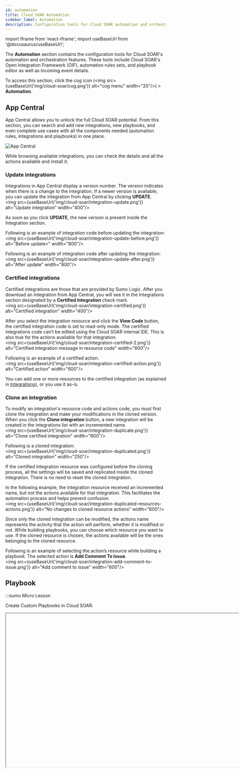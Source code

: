 ```yaml
---
id: automation
title: Cloud SOAR Automation
sidebar_label: Automation
description: Configuration tools for Cloud SOAR automation and orchestration features.
---
```


import Iframe from 'react-iframe';
import useBaseUrl from '@docusaurus/useBaseUrl';

The **Automation** section contains the configuration tools for Cloud SOAR's automation and orchestration features. These tools include Cloud SOAR's Open Integration Framework (OIF), automation rules sets, and playbook editor as well as incoming event details.

To access this section, click the cog icon (<img src={useBaseUrl('img/cloud-soar/cog.png')} alt="cog menu" width="20"/>) > **Automation**.

## App Central

App Central allows you to unlock the full Cloud SOAR potential. From this section, you can search and add new integrations, new playbooks, and even complete use cases with all the components needed (automation rules, integrations and playbooks) in one place.

![App Central](/img/cloud-soar/appcentral.png)

While browsing available integrations, you can check the details and all the actions available and install it.

### Update integrations

Integrations in App Central display a version number. The version indicates when there is a change to the integration. If a newer version is available, you can  update the integration from  App Central by clicking **UPDATE**.<br/><img src={useBaseUrl('img/cloud-soar/integration-update.png')} alt="Update integration" width="400"/>

As soon as you click **UPDATE**, the new version is present inside the Integration section.

Following is an example of integration code before updating the integration:<br/><img src={useBaseUrl('img/cloud-soar/integration-update-before.png')} alt="Before update>" width="800"/>

Following is an example of integration code after updating the integration:<br/><img src={useBaseUrl('img/cloud-soar/integration-update-after.png')} alt="After update" width="800"/>

### Certified integrations

Certified integrations are those that are provided by Sumo Logic. After you download an integration from App Central, you will see it in the Integrations section designated by a **Certified Integration** check mark.<br/><img src={useBaseUrl('img/cloud-soar/integration-certified.png')} alt="Certified integration" width="400"/>

After you select the integration resource and click the **View Code** button, the certified integration code is set to read-only mode. The certified integrations code can’t be edited using the Cloud SOAR internal IDE. This is also true for the actions available for that integration.<br/><img src={useBaseUrl('img/cloud-soar/integration-certified-2.png')} alt="Certified integration message in resource code" width="600"/>

Following is an example of a certified action.<br/><img src={useBaseUrl('img/cloud-soar/integration-certified-action.png')} alt="Certified action" width="600"/>

You can add one or more resources to the certified integration (as explained in [Integrations](/docs/cloud-soar/automation#integrations)), or you use it as-is. 

### Clone an integration

To modify an integration's resource code and actions code, you must first clone the integration and make your modifications in the cloned version. When you click the **Clone integration** button, a new integration will be created in the integrations list with an incremented name. <br/><img src={useBaseUrl('img/cloud-soar/integration-duplicate.png')} alt="Clone certified integration" width="600"/>

Following is a cloned integration:<br/><img src={useBaseUrl('img/cloud-soar/integration-duplicated.png')} alt="Cloned integration" width="250"/>

If the certified integration resource was configured before the cloning process, all the settings will be saved and replicated inside the cloned integration. There is no need to reset the cloned integration.

In the following example, the integration resource received an incremented name, but not the actions available for that integration. This facilitates the automation process and helps prevent confusion.<br/><img src={useBaseUrl('img/cloud-soar/integration-duplicated-resources-actions.png')} alt="No changes to cloned resource actions" width="600"/>

Since only the cloned integration can be modified, the actions name represents the activity that the action will perform, whether it is modified or not. While building playbooks, you can choose which resource you want to use. If the cloned resource is chosen, the actions available will be the ones belonging to the cloned resource.

Following is an example of selecting the action’s resource while building a playbook. The selected action is **Add Comment To Issue**.<br/><img src={useBaseUrl('img/cloud-soar/integration-add-comment-to-issue.png')} alt="Add comment to issue" width="600"/>


## Playbook

:::sumo Micro Lesson

Create Custom Playbooks in Cloud SOAR.

<Iframe url="https://www.youtube.com/embed/pcDm71wGyGs"
        width="854px"
        height="480px"
        id="myId"
        className="video-container"
        display="initial"
        position="relative"
        allow="accelerometer; autoplay=1; clipboard-write; encrypted-media; gyroscope; picture-in-picture"
        allowfullscreen
        />
:::

A **Playbook** is a predefined set of actions or tasks to respond to a certain event or incident type. The creation and utilization of playbooks can allow an organization's teams to respond to an incident in a consistent, focused, and repeatable fashion.

Playbooks are automated workflows which can be configured to execute
automatically without user intervention, acting on information from the
incident, or can be executed in interactive mode, where user input is
required to authorize predefined actions.

To configure a new Playbook, click the cog icon (<img src={useBaseUrl('img/cloud-soar/cog.png')} alt="cog menu" width="20"/>) > **Automation**.

![Playbook](/img/cloud-soar/image71.png)

A list of any previously created Playbooks will be displayed on the
left-side of the page. Click **+** to add a new playbook.

A new configuration box will be displayed. Name your new playbook,
select the **Incident Type** to associated with it, and click save to continue. [Learn more](#custom-fields).

Once the new playbook has been saved, it will be displayed on the
left-side of the screen. To begin to configure the new playbook, select
it from the list and click the **Edit** button at the bottom of the
screen.

![Playbook List](/img/cloud-soar/image72.png)


Opening the playbook will present a black screen with a **Start** node, and
an **End** node. These nodes dictate the beginning and the end of the
playbook's automation sequence. They can be dragged and dropped anywhere
on the screen to allow for multiple integrations and conditional
statements to be executed.

To begin to add the first node within the new playbook, click the **+** on
the **Start** node.

![New Playbook](/img/cloud-soar/image73.png)


The playbook configuration page is displayed. It gives you the ability
to choose from the following options:
* **Action**: Automatically take specific actions such as enriching
 data or taking containment steps when an Incident Template is matched
* **Task**: Assign a task to an Cloud SOAR user
* **Condition**: Use conditional statements to define what actions
 should be taken in response to previous input/output feeds
* **User Choice**: Pause automatic processing to allow for manual
 intervention
* **Playbook**: Call other R3 Playbooks in response to conditional
 statements and/or user choice actions

### Action

Select **Action** from the node types. A new screen will be displayed
showing all actions a user has to choose from. These action types
(Enrichment, Containment, Custom Actions, and Notifications) will
directly interact with Cloud SOAR's integrations to either gather data or
initiate actions automatically.

![Node Adding](/img/cloud-soar/image74.png)

![Node Adding](/img/cloud-soar/image75.png)


As an example, lets choose Enrichment from the action type screen. As
with any action type we choose, a new section will be added to our
configurations screen asking for more clarifying information on how we
would like this action to be performed.

Title the enrichment action something that can easily be identified by
the action that is being taken, such as **Domain Reputation Check**.
Next, we want to choose the action, expand the **Action** dropdown list
and review the available options.

![Node Creation](/img/cloud-soar/image76.png)


![Node Resource Adding](/img/cloud-soar/image77.png)


Expand the **Resource** dropdown list to
view all active Integration feeds. The feeds found in each action type
are those who can execute the specified action (i.e. blocking of an IP
address can be done through firewalls/WAFs, etc.). Once a resource is
assigned a new dropdown list will be displayed. Options found in this
list are comprised of **Incident Artifact** fields, which are the incident
fields Cloud SOAR parses out when issuing new incidents.

Continuing from the example above, an Enrichment action is being called
to gather Domain Reputation information from VirusTotal for the domain
observed in the Incident. Once all enrichment variables are identified,
click ****Create**** to continue.

The newly added node will now be visible in playbook configuration
screen. To add an additional node hover over the newly created
enrichment task. A menu bar will be displayed at the bottom of the node,
click **+** to add a new node, the pencil icon to edit the existing node,
or the trash can to delete the existing node.

![node menu](/img/cloud-soar/image78.png)


### Task

From the node selection menu, choose **Task**. A new configuration screen
will be displayed. Title the new task and add any description if
desired. The next dropdown lists are **Authorizer** and **Owner** fields.
The **Authorizer** field is the user who is assigning the task, and the
**Owner** field is the user who will be assigned the task to complete.
When the task has been developed, click **Create**.

![Task Node](/img/cloud-soar/image79.png)              


For playbook entities which support user-defined text input, such as email notifications, help desk ticket creation and task creation, variable placeholders may be added to the user defined text which will be replaced with incident variables at run
time. These variable placeholders may be added by clicking on the
![placeholder icon](/img/cloud-soar/image80.png) icon. To add a variable placeholder,
begin typing in the newly inserted placeholder box and Cloud SOAR will
display a list of available options which match. For example, typing
**incident**. will display a list of all the valid incident fields which
may be added as variable placeholders.

### Condition

From the node's menu, choose **Condition**. A new configuration screen
will be displayed which will enable a user to define a conditional
statement to be met before the next node type can be executed. Under
**Condition 1,** click on **Select a value** to define the first
condition.

![Condition Node](/img/cloud-soar/image81.png)

![Condition Node](/img/cloud-soar/image82.png)


When developing the first condition, users have multiple options to
choose from:

- **Insert a custom value**. Will execute when a user-defined variable is observed within an Incident.
- **Get value from an Incident field**. Will execute when a value is observed within an Incident Field (see [Incident Fields](#custom-fields)).
- **Get value from Triage Field**. Will execute when a value is observed within a Triage Field (see [Triage Fields](#triage-1)).
- **Get value from previous action**. Will execute when a value is observed from a previous input or output field.

From our earlier example, we are going to choose to evaluate the output
from our Domain Reputation check of the observed domain. Click **Output**
from **Get value from previous action**.

A list of available results or outputs from the previously selected
integration will be displayed in JSON format. Select which output type
(e.g., hashes, IP addresses, domains) to evaluate and add it to the
condition.

![Node Placeholder Function](/img/cloud-soar/image83.png)


The selected output type will be displayed under **Condition 1**. Select
which condition you would like for the output results to meet from the
inequality operators below and click **Select a value** to define the
condition.

![Condition Node Settings](/img/cloud-soar/image84.png)


The condition we want to meet for this example is "Advance this Incident
forward if the observed domain returns at least 1 result or **row** from
VirusTotal". We insert **0** into the custom value field and click **+** to
add it to the condition.

![Manual Value Adding](/img/cloud-soar/image85.png)


Now that **Condition 1** is defined*,* users can choose to filter their
results further by selecting an AND/OR operator to define another
condition.

![Condition Settings](/img/cloud-soar/image86.png)


Once the condition is defined, click **Create** to add it to the playbook.

When new conditions are created, we will need to define what happens
when their results meet one of our criteria. A new node is added to the
condition below. This node breaks the condition down into successes and
failures and can be modified by hovering over it and clicking **+**.

![Use of Condition](/img/cloud-soar/image87.png)


This new node represents a decision tree in which both results, success
or failure, will have to be defined. Follow the steps above to finalize
the condition

![Nodes List](/img/cloud-soar/image88.png)


### User Choice

From the node's menu, select **User Choice**. The User Choice option allows
for the system to pose a question to the incident owner. Based off of
the analysis the incident owner performs on the previous information
gathered, they will be presented a choice to take an automated action
such as blocking an IP at the firewall or Quarantining an end-user
workstation from the network.

![User Choice](/img/cloud-soar/image89.png)


![Placeholders](/img/cloud-soar/image90.png)


Define the question to be answered and the authorizer of the user choice selection and click ****Create**** to finalize.

The results of execution - successes, failures, and outcomes - are
visible the Playbook's individual node details. The results of
enrichment, containment and custom Playbook actions undertaken on
incident artifacts, e.g., IP addresses, URLs, domains, etc., are
catalogued in the incident's **Entities** module.

If a playbook fails, it can be re-executed inside the incident again or on the failing node with the Kill ![Kill option](/img/cloud-soar/image33c.png) and Run ![Run option](/img/cloud-soar/image33d.png) processes available in the playbook screen of the incident. However, a failed node will not stop the playbook from being executed. Only tasks and User Choices will lock the playbook in a **Running** state until the user takes action.

![status running](/img/cloud-soar/image33e.png)


![status completed](/img/cloud-soar/image33e1.png)




### Playbook Template

When a Playbook is assigned to an incident, these predefined actions and tasks can
be converted to actual tasks within Cloud SOAR for assignment to users and oversight by management. Each individual task can be assigned attributes, such as who it is assigned to, who has authorized the task, and when it is due. A **Playbook Template** permits administrators to predefine some of these attributes based on an existing Playbook so that they appear as defaults when the Playbook Template is utilized.

Playbooks are the core of Cloud SOAR's automation capabilities. Playbooks
permit administrators to create automated and semi-automated workflows
utilizing Cloud SOAR integrations, tasks and a variety of flow control
decisions and other actions.

**playbook** workflows can be configured to execute automatically without human intervention, or can be executed in an interactive mode, where user input is required to authorize predefined actions.

## Incident Templates

Incident Templates define the way in which incidents will be created for
a specific alert, incident type or event. They allow you to define a certain number of incident attributes (e.g., incident type, severity, assignment, and any other default or custom incident parameters) that will automatically be set each time an incident is generated, based on the template. This may include type, classification, incident assignment, playbooks, Playbooks, knowledge base articles, or any other incident attribute. As rules are created for generating incidents based on syslog messages, email, SIEM integrations or other data sources, it is the Incident Templates that will define how the initial incident will be created.

### Create a new template

To create a new template, click the cog icon (<img src={useBaseUrl('img/cloud-soar/cog.png')} alt="cog menu" width="20"/>) > **Automation > Incident Templates**.

![add template](/img/cloud-soar/image91.png)


From the Incident Templates page, you'll find all previously created
templates on the left-side of the screen. To add a new Incident
Template, click **+** to proceed.

![New Incident Template](/img/cloud-soar/image92.png)


A new configuration box is displayed. As seen in our previous
configurations, you will need to name your template. Make sure it is
something easily identifiable and related to the activity it is
developed for. The next section is asking for a **Category**. This field,
as well as all other fields within the Cloud SOAR platform, can be
customized to fit the user's environment (see [Custom Fields](#custom-fields)).

In our example, we're building an Incident Template for a DLP incident.
The category we chose is titled **Data Theft** but can be called anything
in which we choose to identify it as. Users also have the option to add
**Tags** which can be used to further categorize of define the incident,
and can be used when searching for or correlating events. Once our
template is named and categorized, click **Next** to continue.

Under the **Incident** tab administrators may define any incident
parameters they wish to set by default when an incident is creating
using the template. This often includes parameters such as type, kind
and severity. All variables marked with an asterisk (*) are required to
complete the Incident Template (see [**Custom Fields**](#custom-fields) to adjust the fields requirements). As mentioned earlier, all fields are customizable via the
**Custom Fields** section. Once all required variables have been defined,
click **Next** to continue.

![create incident template](/img/cloud-soar/image93.png)


The remaining tabs in the Incident Template dialogue are as follows:
- **Incident details**: To set up details for a specific incident type.
- **Description**: Free text area to describe details of the template.
- **Playbook**: Playbook which should be automatically assigned to an incident. For each playbook, user can choose to have the Playbook automatically execute immediately upon incident creation or assigned and wait for manual execution.
- **Investigators**: Investigators who should be automatically assigned to the incident.
- **Notes**: Notes which should be created for the incident.

### Report Template

**Report Templates** allow users to build their own reports by selecting
various components of an incident they wish to include in the report.
These components can include incident details, evidence, hosts,
observables and many others.

### Custom Fields

**Custom Fields** allows administrators to edit existing fields as well as
add new fields for almost every section of Cloud SOAR. All Cloud SOAR sections
which permit custom fields are displayed on the left-hand side of the
page. Clicking on any one of these sections will display all current
fields for that section on the right-hand side of the page. Any existing
field may be edited, to include changing the name or adding list values.
The only attribute which cannot be changed is the type of the field,
such as text or date. New fields may also be added from this page.
Integrations

The **Integrations** section allows administrators to configure
bidirectional integrations with third-party technologies, as well as
view the supported actions for each integration. In addition, this
section allows administrators to manage custom scripts, which can be
written in Python, Perl, PowerShell or Bash.


### Creating Incidents from Automation Rules

Cloud SOAR can ingest, parse, and process incident data from email, syslog
and bidirectional integrations. For Cloud SOAR to begin processing incident
data from these sources, the **Automation Rules** features need to be configured.

To access, click the cog icon (<img src={useBaseUrl('img/cloud-soar/cog.png')} alt="cog menu" width="20"/>) > **Automation** > __Rules__.

![automation menu](/img/cloud-soar/image94.png)          


## Integrations

Cloud SOAR's orchestration and automation capabilities are achieved through its unidirectional and bidirectional integrations with the industry's leading network and security vendors. To configure, click the cog icon (<img src={useBaseUrl('img/cloud-soar/cog.png')} alt="cog menu" width="20"/>) > **Automation** > **Integrations**.

![integrations](/img/cloud-soar/image62.png)


A list of available integrations within the organization can be found to the left-side of the screen. To begin to configure, click on a product to continue.

![configure integration](/img/cloud-soar/image63.png)


A product overview screen will be displayed with what actions a product can perform and a link to configure the integration. These actions are categorized into five
separate types: **Enrichment, Containment, Custom, Daemon, and Notification** actions. Each selection will list its associated actions
and if there are required fields which need to be configured for Cloud SOAR to utilize its functionality within its Playbooks.

To add a new integration resource, click the **+ Resources** button in the
upper left-hand corner of the integrations screen. To edit an existing
integration resource, hover over the resource and click the pencil icon
to the far right of the resource name in the resource list.

![Resource Settings](/img/cloud-soar/image64.png)              


Each Integration's configuration screen
may be different, but in most cases, administrators will need
information such as IP addresses, API tokens, usernames and passwords
for their network/security products.

To test the configuration, click save and reopen the Integration. Once
the Integration is reopened, click test and successful connections will
display a success message at the bottom of the screen. Any unsuccessful
attempts will display an error message with information needed to
remediate the issue.

Additionally, some integration types also allow users to use a
pre-configured general proxy or define a specific one for its
integration with Cloud SOAR. To configure a proxy for an integration, open
the integration and click the Proxy dropdown. Select "Use different
proxy** and add the corresponding proxy information.

Once the information has been added, click save to commit the
integration. Open the integration up again and click the Test button to
test the new configuration settings. A successful connection attempt
will be displayed at the bottom right-side of the screen. Once the proxy
test is successful, click save again to commit the final configuration
settings for the integration.

#### Deleted bookmark

The **Deleted** bookmark allows you to view or hide integrations that have been deleted.<br/><img src={useBaseUrl('img/cloud-soar/integration-deleted.png')} alt="Deleted bookmark activated" width="300"/>

Click the **Deleted** button to see all the deleted integrations.<br/><img src={useBaseUrl('img/cloud-soar/integration-deleted-2.png')} alt="Deleted bookmark deactivated" width="300"/>

### Integration Framework

Cloud SOAR's Integration Framework allows Sumo Logic and Cloud SOAR users to develop and extend integrations using a common, open and easy to use framework.
For increased security and isolation, each integration is executed in
its own Docker container, which can be easily customized by the user
when the integration is created.

Integrations are defined using two types of YAML text files. The first
type, the integration definition file, is used to define the properties
of the product with which the integration connects. This includes
information such as the name, logo, connection parameters, test code and
the Docker container used to execute the actions. One integration
definition file is required for each integration and serves as a
container for all of the actions that the integration will perform.

The second type of file is an action definition file, which is used to
define a single action that will be performed using the integration.
Each integration action is defined in a separate action definition file,
which will be associated by Cloud SOAR with the appropriate integration
definition. Action definition files are the files which contain the
actual code which will be executed to perform the action. Supported
languages include Perl, Python, PowerShell and Bash. In addition to the
action code, action definition files also contain information such as
the name, required and optional fields and the format in which the
resulting information will be displayed.

![integration definition](/img/cloud-soar/image65.png)

### Integration File Hierarchy

Defining integrations at the **action** level allows users greater
flexibility in customizing existing integrations and sharing new actions
with other users. For example, a user may choose to extend Sumo Logic'
existing RSA Netwitness integration to include an additional action
which retrieves all network connections for a given host.

Once the user has created this new action, it can easily be added to the existing RSA
Netwitness integration by uploading the new integration action file. This new action can also be shared between customers and used to extend the functionality of the integration in other customer instances as well.

![new action](/img/cloud-soar/image66.png)

See the Integration Framework manual for more details on utilizing the integration framework within Cloud SOAR.

### Configure Slack for Cloud SOAR

With the Cloud SOAR Slack integration, teams can remain connected, organize conversations,  and quickly find what is needed to get the work done. With Slack configured for Cloud SOAR, you can add Slack to the list of available [User Choice](#user-choice) actions in playbooks.

:::note
To configure Slack for use inside Cloud SOAR, you must first create a public or private channel so you can send messages or files to channels or users directly.
:::

#### Step 1: Create a Slack app

Before you can use the Slack integration in Cloud SOAR, you need to create a Slack app on the user or company workspace. 

1. Navigate to the [Slack API page](https://api.slack.com/apps). 
1. Click **Create an App**.<br/><img src={useBaseUrl('img/cloud-soar/integration-slack-add-app.png')} alt="Create a Slack app" width="800"/>
1. Select **From scratch**.<br/><img src={useBaseUrl('img/cloud-soar/integration-slack-from-scratch.png')} alt="Create a Slack app from scratch" width="400"/>
1. Type a name for the app and select the workspace.<br/><img src={useBaseUrl('img/cloud-soar/integration-slack-workspace.png')} alt="Choose name and workspace for Slack app" width="400"/>
1. Click **Create App**. 

#### Step 2: Add permissions to the Slack app

After you create a Slack app, you must add the appropriate permissions for use with Cloud SOAR. 

1. Click **Permissions**, or from the left nav bar, click **OAuth & Permissions**.<br/><img src={useBaseUrl('img/cloud-soar/integration-slack-permissions.png')} alt="Slack OAuth and Permissions" width="600"/>
1. Scroll down to the **Scopes** section.<br/>You must add permissions for the Bot Token and the User Token. Both tokens let your app act independently, but user tokens allow you to work directly on behalf of users, based on the OAuth scopes for users in your app.
1. Click **Add an OAuth Scope** under **Bot Token Scopes** or **User Token Scopes**.<br/><img src={useBaseUrl('img/cloud-soar/integration-slack-scopes.png')} alt="Add an OAuth Scope in Slack" width="500"/>
1. Enter the following permissions for Bot Token Scopes or User Token Scopes, depending on the the actions you want to perform. You'll need at least one of the `channels:`, `groups:`, `im:`, or `mpim:` scopes corresponding to the conversation type you're working with. 
   * **Actions: List Channels / Get Channel / Get Members**<br/>Bot Token and User Token need the same scopes:
      * `channels:read`. View basic information about public channels in a workspace.
      * `groups:read`. View basic information about private channels that your Slack app has been added to.
      * `im:read`. View basic information about direct messages that your Slack app has been added to.
      * `mpim:read`. View basic information about group direct messages that your Slack app has been added to.
    * **Actions: Create channel / Invite To Channel / Remove User From Channel / Archive Channel**
       * Bot Token:
          * `channels:manage`. Manage public channels that your Slack app has been added to and create new ones.
       * User Token:
          * `channels:write`. Manage a user’s public channels and create new ones on a user’s behalf.
       * These scopes are the same for Bot and User tokens:
          * `groups:write`. Manage private channels that your Slack app has been added to and create new ones.
          * `im:write`. Start direct messages with people.
          * `mpim:write`. Start group direct messages with people.
    * **Actions: List Users / Get User**<br/>Bot Token and User Token need the same scopes:
      * `users:read`. View people in a workspace.
      * `users:read.email`. View email addresses of people in a workspace.
    * **Actions: List Conversations History**<br/>Bot Token and User Token need the same scopes:
      * `channels:history`. View messages and other content in public channels that your Slack app has been added to.
      * `groups:history`. View messages and other content in private channels that your Slack app has been added to.
      * `im:history`. View messages and other content in direct messages that your Slack app has been added to.
      * `mpim:history`. View messages and other content in group direct messages that your Slack app has been added to.
    * **Actions: Send Message / Delete Message**<br/>Bot Token and User Token need the same scopes:
       * `chat:write`. Post messages in approved channels and conversations.
    * **Actions: Deactivate Account**
      * User Token:
          * `admin.users:write`. Modify account information.
    * **Actions: Search into Conversations**
      * User Token:
          * `search:read`. Search a workspace’s content.
    * **Actions: Send File**<br/>Bot Token and User Token need the same scopes:
      * `files:write`. Upload, edit, and delete files as your Slack app.
1. Verify that scopes are set up correctly:
   * Here are the Bot Token scopes after configuration:<br/><img src={useBaseUrl('img/cloud-soar/integration-slack-scopes-bot-token.png')} alt="Bot token" width="600"/>
   * Here are the User Token scopes after configuration:<br/><img src={useBaseUrl('img/cloud-soar/integration-slack-scopes-user-token.png')} alt="User token" width="600"/>
1. Click **Install to Workspace** to make the app available for use. 
<img src={useBaseUrl('img/cloud-soar/integration-slack-install-to-workspace.png')} alt="Install the app" width="600"/>
1. Installation generates a User OAuth Token and a Bot User OAuth Token. Copy the tokens and keep them in a secure location for use in the next step. 
<img src={useBaseUrl('img/cloud-soar/integration-slack-user-oauth-token.png')} alt="Oauth tokens" width="600"/>

#### Step 4: Configure the Slack integration in Cloud SOAR

Now you must configure the Slack integration in Cloud SOAR to use the Bot OAuth Token and User OAuth token you saved in the previous step. These tokens will give the Slack integration the permissions it needs to perform the tasks in the scopes you set up.
1. Add resources for the tokens:
   1. In Cloud SOAR, click the gear icon and select **Automation**.<br/><img src={useBaseUrl('img/cloud-soar/integration-automation-menu.png')} alt="Automation option" width="300"/>
   1. Click **Integrations**. 
   1. Select the Slack integration. The integration's resources appear.<br/><img src={useBaseUrl('img/cloud-soar/integration-slack-in-list.png')} alt="Select the Slack integration" width="800"/>
   1. Click **+** to add a new Resource.<br/><img src={useBaseUrl('img/cloud-soar/integration-slack-resources.png')} alt="Add a resource" width="600"/> 
   1. Name the resource "User OAuth Access Token".
   1. Click **Edit**.
   1. Copy the User OAuth Token you saved from the Slack API setup and paste it Into the **Bot/User OAuth Token** field. 
   1. Once you have filled in all the required fields, click **Save**. 
   1. Click **TEST SAVED SETTINGS** to verify configuration.<br/><img src={useBaseUrl('img/cloud-soar/integration-slack-bot-user.png')} alt="New resource" width="400"/>
   1. Repeat the steps to create a "Bot User OAuth Access Token", and paste your previously saved Bot User OAuth Token into the **Bot/User OAuth Token** field.<br/><img src={useBaseUrl('img/cloud-soar/integration-slack-bot-user-2.png')} alt="Bot resource" width="400"/>
   1. Ensure that both new resources are configured properly by using **TEST SAVED SETTINGS**. Following is an example of a successful configuration message.<br/><img src={useBaseUrl('img/cloud-soar/integration-slack-edit-resource.png')} alt="Successful configuration message" width="400"/><br/>Here is how the Resources look after configuration.<br/><img src={useBaseUrl('img/cloud-soar/integration-slack-resource-2.png')} alt="Resources after configuration" width="600"/>
1. Set up instant messaging:
   1. Click the gear icon and select **Settings**.<br/><img src={useBaseUrl('img/cloud-soar/integration-settings-menu.png')} alt="Settings option" width="300"/>
   1. Click **General**.
   1. Open **Instant Messaging**.<br/><img src={useBaseUrl('img/cloud-soar/integration-slack-instant-messaging.png')} alt="Successful configuration" width="600"/>
   1. For **Integration** select Slack.
   1. Paste your previously saved Bot User OAuth Access Token to the **Bot OAuth** field.
   1. Paste your previously saved User OAuth Access Token to the **Oauth Token for channel creation** field. If configuration is successful, **Workspace** displays "Success".

If your new resources are configured correctly, and Instant Messaging displays a "Success" message for the configured workspace, you can [Use the Slack app in User Choice](#use-the-slack-app-in-user-choice). 

#### Use the Slack app in User Choice
 
 If you have configured Slack as described in [Configure Slack for Cloud SOAR](#configure-slack-for-cloud-soar), you can set a playbook’s [User Choice](#user-choice) to be answered by Slack.

1. Run a playbook with a User Choice action. The following example shows a simple playbook with two available answers: "Close Incident" and "Investigate". Notice that the option "Answer By Slack" is enabled.<br/><img src={useBaseUrl('img/cloud-soar/integration-slack-playbook.png')} alt="Playbook with user choices" width="600"/>
<br/>In this case, the Authorizer set is just a user. If a group is chosen, a Slack channel will be created and all the group members will be authorized to choose one of the User Choice available options. The channel will be automatically named as the incident on which the playbook is running. 
1. When the playbook flow reaches the User Choice, the user or group will receive a message containing the reference to the incident, the playbook name, and the question set for the User Choice.<br/><img src={useBaseUrl('img/cloud-soar/integration-slack-user-choice.png')} alt="Slack user choice message" width="600"/>
1. After a recipient chooses one of the available options, the playbook flow will continue and a message will inform the user or the group about the choice made.<br/><img src={useBaseUrl('img/cloud-soar/integration-slack-user-choice-2.png')} alt="Selected user choice" width="600"/>

#### Enable Slack chat integration

Cloud SOAR has a built-in Slack chat feature that lets you exchange messages with all the investigators of an incident.

1. Set the BOT Token scopes and User Token scopes as described in [Configure Slack for Cloud SOAR](#configure-slack-for-cloud-soar).
1. Select **Profile**.<br/><img src={useBaseUrl('img/cloud-soar/integration-profile-button.png')} alt="Profile button" width="150"/><br/>Your user profile opens in the **User > User Management** page.
1. In the Preferences panel click **Enable slack chat integration**.<br/><img src={useBaseUrl('img/cloud-soar/integration-slack-chat-enable.png')} alt="Enable Slack chat integtration toggle" width="500"/> 
1. After enabling the Slack chat integration, a channel will automatically appear in the workspace when an incident is created inside Cloud SOAR. The message will contain a link to the incident and all team conversations regarding the incident. <br/><img src={useBaseUrl('img/cloud-soar/integration-slack-chat-new-channel.png')} alt="New channel" width="400"/>
1. A chat box also displays. Click the incident ID shown in the chat box to open the incident.<br/><img src={useBaseUrl('img/cloud-soar/integration-slack-chat-incident-id.png')} alt="Chat box" width="200"/>


## Rules

### Creating a Rule

Select **Automation Rules** page follows the same format as
all customizable Cloud SOAR features, click **+** to create a new automation ruleset:

![add automation rule](/img/cloud-soar/image95.png)


Select a name for the rule, then select the daemon to use with this new rule and the resource and fill all the remain parameters.

In the detail section of the rule you can define filters to be used in the rule and the action to be performed.

The **Action Type** dropdown will contain the specific actions Cloud SOAR can take when the specified activity is observed. Users have the option to take the following actions:

- **Create incident from template**. Specify what incident template to use (See **Incident Templates)**, the incident owner, and incident ID format. This is the most common action.
- **Close incident**. Allows for the automatic closure of a known false positive incident
- **Update incident**. Updates a field in an existing incident based on parameters from the parsed message
- **Change incident status**. Change the incident status based on parameters from the parsed message
- **Set task progress**. Set task progress based on parameters from the parsed message
- **Close task**. Close a task based on parameters from the parsed message
- **Add to Triage**. Create a new triage event based on parameters from the parsed message

To add a new mapping setting, click on the plus button near Mapping if enable for that action.

![add action](/img/cloud-soar/image103.png)

